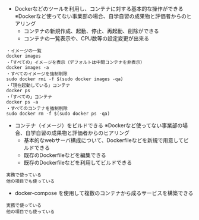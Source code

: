 - Dockerなどのツールを利用し、コンテナに対する基本的な操作ができる ※Dockerなど使ってない事業部の場合、自学自習の成果物と評価者からのヒアリング
  - コンテナの新規作成、起動、停止、再起動、削除ができる
  - コンテナの一覧表示や、CPU数等の設定変更が出来る
```
・イメージの一覧
docker images
・「すべての」イメージを表示（デフォルトは中間コンテナを非表示）
docker images -a
・すべてのイメージを強制削除
sudo docker rmi -f $(sudo docker images -qa)
・「現在起動している」コンテナ
docker ps
・「すべての」コンテナ
docker ps -a
・すべてのコンテナを強制削除
sudo docker rm -f $(sudo docker ps -qa)
```

- コンテナ（イメージ）をビルドできる ※Dockerなど使ってない事業部の場合、自学自習の成果物と評価者からのヒアリング
  - 基本的なwebサーバ構成について、Dockerfileなどを新規で用意してビルドできる
  - 既存のDockerfileなどを編集できる
  - 既存のDockerfileなどを利用してビルドできる
```
実務で使っている
他の項目でも使っている
```

- docker-compose を使用して複数のコンテナから成るサービスを構築できる
```
実務で使っている
他の項目でも使っている
```
